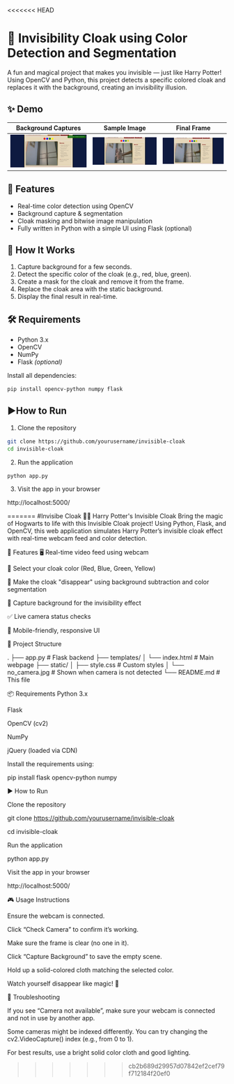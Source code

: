 <<<<<<< HEAD
# 🧥 Invisibility Cloak using Color Detection and Segmentation

A fun and magical project that makes you invisible — just like Harry Potter!  
Using OpenCV and Python, this project detects a specific colored cloak and replaces it with the background, creating an invisibility illusion.

## ✨ Demo

| Background Captures | Sample Image | Final Frame |
|----------------|---------------------|-------------|
| ![](static/1.png) | ![](static/2.png) | ![](static/3.png) |


## 🚀 Features

- Real-time color detection using OpenCV
- Background capture & segmentation
- Cloak masking and bitwise image manipulation
- Fully written in Python with a simple UI using Flask (optional)

## 🧠 How It Works

1. Capture background for a few seconds.
2. Detect the specific color of the cloak (e.g., red, blue, green).
3. Create a mask for the cloak and remove it from the frame.
4. Replace the cloak area with the static background.
5. Display the final result in real-time.

<!-- ## 📁 Project Structure

├── cloak.py # Main script for the invisibility effect ├── static/ # Static files (CSS, captured images if any) ├── templates/ # HTML templates for UI ├── app.py # Flask app (optional for GUI) └── README.md # This file! -->


## 🛠️ Requirements

- Python 3.x
- OpenCV
- NumPy
- Flask *(optional)*

Install all dependencies:

```bash
pip install opencv-python numpy flask
``` 

## ▶️How to Run

1. Clone the repository

```bash
git clone https://github.com/yourusername/invisible-cloak
cd invisible-cloak
```

2. Run the application

```bash
python app.py
```

3. Visit the app in your browser

http://localhost:5000/

=======
#Invisibe Cloak
🧙‍♂️ Harry Potter's Invisible Cloak
Bring the magic of Hogwarts to life with this Invisible Cloak project! Using Python, Flask, and OpenCV, this web application simulates Harry Potter’s invisible cloak effect with real-time webcam feed and color detection.

🚀 Features
🖥️ Real-time video feed using webcam

🎨 Select your cloak color (Red, Blue, Green, Yellow)

🧤 Make the cloak "disappear" using background subtraction and color segmentation

📸 Capture background for the invisibility effect

✅ Live camera status checks

📱 Mobile-friendly, responsive UI

📂 Project Structure

.
├── app.py                    # Flask backend
├── templates/
│   └── index.html            # Main webpage
├── static/
│   ├── style.css             # Custom styles
│   └── no_camera.jpg         # Shown when camera is not detected
└── README.md                 # This file


📦 Requirements
Python 3.x

Flask

OpenCV (cv2)

NumPy

jQuery (loaded via CDN)

Install the requirements using:


pip install flask opencv-python numpy

▶️ How to Run

Clone the repository


git clone https://github.com/yourusername/invisible-cloak

cd invisible-cloak

Run the application


python app.py

Visit the app in your browser


http://localhost:5000/

🎮 Usage Instructions

Ensure the webcam is connected.

Click “Check Camera” to confirm it’s working.

Make sure the frame is clear (no one in it).

Click “Capture Background” to save the empty scene.

Hold up a solid-colored cloth matching the selected color.

Watch yourself disappear like magic! 🧙

🔧 Troubleshooting

If you see “Camera not available”, make sure your webcam is connected and not in use by another app.

Some cameras might be indexed differently. You can try changing the cv2.VideoCapture() index (e.g., from 0 to 1).

For best results, use a bright solid color cloth and good lighting.
>>>>>>> cb2b689d29957d07842ef2cef79f712184f20ef0

